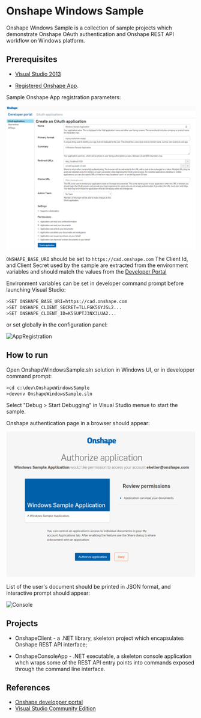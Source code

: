# Onshape Windows Sample

Onshape Windows Sample is a collection of sample projects which demonstrate Onshape OAuth authentication and Onshape REST API workflow on Windows platform. 

## Prerequisites

- [Visual Studio 2013](https://www.visualstudio.com/en-us/news/vs2013-community-vs.aspx) 

- [Registered Onshape App](https://dev-portal.onshape.com/oauthApps).

Sample Onshape App registration parameters:

![AppRegistration](AppRegistration.PNG)

`ONSHAPE_BASE_URI` should be set to `https://cad.onshape.com` The Client Id, and Client Secret used by the sample are extracted from the environment variables and should match the values from the [Developer Portal](https://dev-portal.onshape.com) 

Environment variables can be set in developer command prompt before launching Visual Studio:

```
>SET ONSHAPE_BASE_URI=https://cad.onshape.com 
>SET ONSHAPE_CLIENT_SECRET=TLLFGK56YJSL2... 
>SET ONSHAPE_CLIENT_ID=K5SUPTJ3NX3LUA2...  
```

or set globally in the configuration panel:

![AppRegistration](EnvironmentVariables.PNG)

## How to run

Open OnshapeWindowsSample.sln solution in Windows UI, or in developper command prompt:

```
>cd c:\dev\OnshapeWindowsSample
>devenv OnshapeWindowsSample.sln
```

Select "Debug > Start Debugging" in Visual Studio menue to start the sample.

Onshape authentication page in a browser should appear:

![Start](Start.PNG)

List of the user's document should be printed in JSON format, and interactive prompt should appear:

![Console](Console.PNG)

## Projects

- OnshapeClient - a .NET library, skeleton project which encapsulates Onshape REST API interface;

- OnshapeConsoleApp - .NET executable, a skeleton console application whch wraps some of the REST API entry points into commands exposed through the command line interface.

## References

- [ Onshape developper portal](https://dev-portal.onshape.com)
- [ Visual Studio Community Edition](https://www.visualstudio.com/en-us/news/vs2013-community-vs.aspx)
